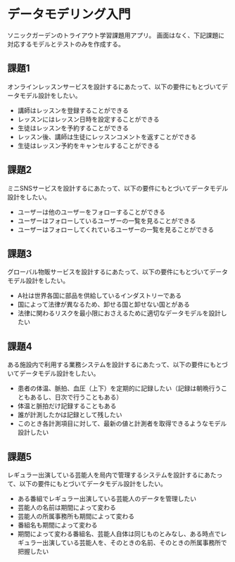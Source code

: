# データモデリング入門

ソニックガーデンのトライアウト学習課題用アプリ。
画面はなく、下記課題に対応するモデルとテストのみを作成する。

## 課題1

オンラインレッスンサービスを設計するにあたって、以下の要件にもとづいてデータモデル設計をしたい。

- 講師はレッスンを登録することができる
- レッスンにはレッスン日時を設定することができる
- 生徒はレッスンを予約することができる
- レッスン後、講師は生徒にレッスンコメントを返すことができる
- 生徒はレッスン予約をキャンセルすることができる

## 課題2

ミニSNSサービスを設計するにあたって、以下の要件にもとづいてデータモデル設計をしたい。

- ユーザーは他のユーザーをフォローすることができる
- ユーザーはフォローしているユーザーの一覧を見ることができる
- ユーザーはフォローしてくれているユーザーの一覧を見ることができる

## 課題3

グローバル物販サービスを設計するにあたって、以下の要件にもとづいてデータモデル設計をしたい。

- A社は世界各国に部品を供給しているインダストリーである
- 国によって法律が異なるため、卸せる国と卸せない国とがある
- 法律に関わるリスクを最小限におさえるために適切なデータモデルを設計したい


## 課題4

ある施設内で利用する業務システムを設計するにあたって、以下の要件にもとづいてデータモデル設計をしたい。

- 患者の体温、脈拍、血圧（上下）を定期的に記録したい（記録は朝晩行うこともあるし、日次で行うこともある）
- 体温と脈拍だけ記録することもある
- 誰が計測したかは記録として残したい
- このとき各計測項目に対して、最新の値と計測者を取得できるようなモデル設計したい

## 課題5

レギュラー出演している芸能人を局内で管理するシステムを設計するにあたって、以下の要件にもとづいてデータモデル設計をしたい。

- ある番組でレギュラー出演している芸能人のデータを管理したい
- 芸能人の名前は期間によって変わる
- 芸能人の所属事務所も期間によって変わる
- 番組名も期間によって変わる
- 期間によって変わる番組名、芸能人自体は同じものとみなし、ある時点でレギュラー出演している芸能人を、そのときの名前、そのときの所属事務所で把握したい
